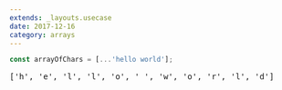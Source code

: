 ```yaml
---
extends: _layouts.usecase
date: 2017-12-16
category: arrays
---
```


```javascript
const arrayOfChars = [...'hello world'];
```

<pre class="output">
['h', 'e', 'l', 'l', 'o', ' ', 'w', 'o', 'r', 'l', 'd']
</pre>
